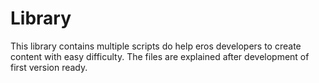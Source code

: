 # Library
This library contains multiple scripts do help eros developers to create content with easy difficulty.
The files are explained after development of first version ready.
